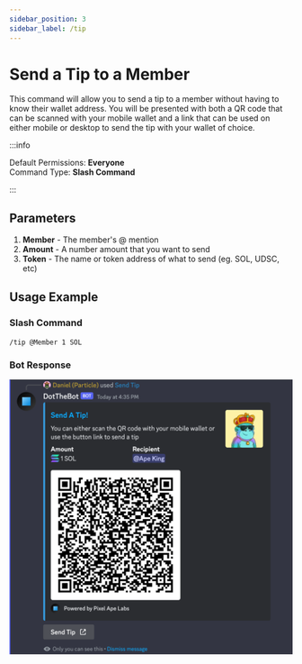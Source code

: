 ```yaml
---
sidebar_position: 3
sidebar_label: /tip
---
```


# Send a Tip to a Member

This command will allow you to send a tip to a member without having to know their wallet address. You will be presented with both a QR code that can be scanned with your mobile wallet and a link that can be used on either mobile or desktop to send the tip with your wallet of choice.

:::info

Default Permissions: **Everyone**  
Command Type: **Slash Command**

:::

## Parameters

1. **Member** - The member's @ mention
2. **Amount** - A number amount that you want to send
3. **Token** - The name or token address of what to send (eg. SOL, UDSC, etc)

## Usage Example

### Slash Command

```
/tip @Member 1 SOL
```

### Bot Response

![Tip Response](../../assets/tip-response.png)
